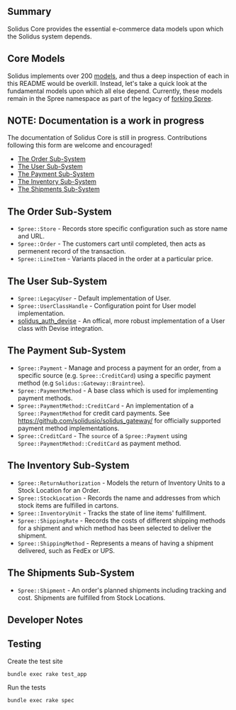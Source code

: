 Summary
------
Solidus Core provides the essential e-commerce data models upon which the
Solidus system depends.

Core Models
-----------
Solidus implements over 200 [models](https://github.com/solidusio/solidus/tree/master/core/app/models/spree),
and thus a deep inspection of each in this README would be overkill. Instead,
let's take a quick look at the fundamental models upon which all else depend.
Currently, these models remain in the Spree namespace as part of the legacy of
[forking Spree](https://solidus.io/blog/2015/10/28/future-of-spree.html).

## NOTE: Documentation is a work in progress
The documentation of Solidus Core is still in progress. Contributions following
this form are welcome and encouraged!

* [The Order Sub-System](#the-order-sub-system)
* [The User Sub-System](#the-user-sub-system)
* [The Payment Sub-System](#the-payment-sub-system)
* [The Inventory Sub-System](#the-inventory-sub-system)
* [The Shipments Sub-System](#the-shipments-sub-system)

## The Order Sub-System
* `Spree::Store` - Records store specific configuration such as store name and URL.
* `Spree::Order` - The customers cart until completed, then acts as
permenent record of the transaction.
* `Spree::LineItem` - Variants placed in the order at a particular price.

## The User Sub-System
* `Spree::LegacyUser` - Default implementation of User.
* `Spree::UserClassHandle` - Configuration point for User model implementation.
* [solidus_auth_devise](https://github.com/solidusio/solidus_auth_devise) -
An offical, more robust implementation of a User class with Devise
integration.

## The Payment Sub-System
* `Spree::Payment` - Manage and process a payment for an order, from a specific
source (e.g. `Spree::CreditCard`) using a specific payment method (e.g
`Solidus::Gateway::Braintree`).
* `Spree::PaymentMethod` - A base class which is used for implementing payment methods.
* `Spree::PaymentMethod::CreditCard` - An implementation of a `Spree::PaymentMethod` for credit card payments.
See https://github.com/solidusio/solidus_gateway/ for officially supported payment method implementations.
* `Spree::CreditCard` - The `source` of a `Spree::Payment` using `Spree::PaymentMethod::CreditCard` as payment method.

## The Inventory Sub-System
* `Spree::ReturnAuthorization` - Models the return of Inventory Units to
a Stock Location for an Order.
* `Spree::StockLocation` - Records the name and addresses from which stock items
are fulfilled in cartons.
* `Spree::InventoryUnit` - Tracks the state of line items' fulfillment.
* `Spree::ShippingRate` - Records the costs of different shipping methods for a
shipment and which method has been selected to deliver the shipment.
* `Spree::ShippingMethod` - Represents a means of having a shipment delivered,
such as FedEx or UPS.

## The Shipments Sub-System
* `Spree::Shipment` - An order's planned shipments including
tracking and cost. Shipments are fulfilled from Stock Locations.

Developer Notes
---------------
## Testing

Create the test site

    bundle exec rake test_app

Run the tests

    bundle exec rake spec
